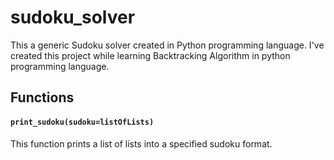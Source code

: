 # sudoku_solver
This a generic Sudoku solver created in Python programming language.
I've created this project while learning Backtracking Algorithm in python programming language.

## Functions
#### `print_sudoku(sudoku=listOfLists) `
This function prints a list of lists into a specified sudoku format.
